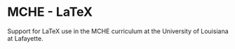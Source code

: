 MCHE - LaTeX
============

Support for LaTeX use in the MCHE curriculum at the University of Louisiana at Lafayette.
